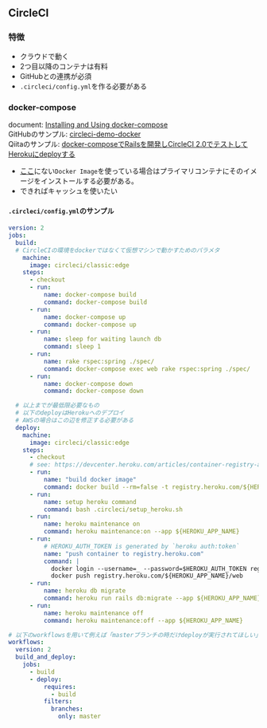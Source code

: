 ## CircleCI
### 特徴
- クラウドで動く
- 2つ目以降のコンテナは有料
- GitHubとの連携が必須
- `.circleci/config.yml`を作る必要がある

### docker-compose
document: [Installing and Using docker-compose](https://circleci.com/docs/2.0/docker-compose/)  
GitHubのサンプル: [circleci-demo-docker](https://github.com/CircleCI-Public/circleci-demo-docker)  
Qiitaのサンプル: [docker-composeでRailsを開発しCircleCI 2.0でテストしてHerokuにdeployする](https://qiita.com/Kesin11/items/47079bc7f659e71b694c)
- [ここ](https://circleci.com/docs/2.0/circleci-images/#pre-installed-tools)にない`Docker Image`を使っている場合はプライマリコンテナにそのイメージをインストールする必要がある。  
- できればキャッシュを使いたい
#### `.circleci/config.yml`のサンプル
```yml
version: 2
jobs:
  build:
  # CircleCIの環境をdockerではなくて仮想マシンで動かすためのパラメタ
    machine:
      image: circleci/classic:edge
    steps:
      - checkout
      - run:
          name: docker-compose build
          command: docker-compose build
      - run:
          name: docker-compose up
          command: docker-compose up
      - run:
          name: sleep for waiting launch db
          command: sleep 1
      - run:
          name: rake rspec:spring ./spec/
          command: docker-compose exec web rake rspec:spring ./spec/ 
      - run:
          name: docker-compose down
          command: docker-compose down

  # 以上までが最低限必要なもの
  # 以下のdeployはHerokuへのデプロイ
  # AWSの場合はこの辺を修正する必要がある
  deploy:
    machine:
      image: circleci/classic:edge
    steps:
      - checkout
      # see: https://devcenter.heroku.com/articles/container-registry-and-runtime#using-a-ci-cd-platform
      - run:
          name: "build docker image"
          command: docker build --rm=false -t registry.heroku.com/${HEROKU_APP_NAME}/web .
      - run:
          name: setup heroku command
          command: bash .circleci/setup_heroku.sh
      - run:
          name: heroku maintenance on
          command: heroku maintenance:on --app ${HEROKU_APP_NAME}
      - run:
          # HEROKU_AUTH_TOKEN is generated by `heroku auth:token`
          name: "push container to registry.heroku.com"
          command: |
            docker login --username=_ --password=$HEROKU_AUTH_TOKEN registry.heroku.com
            docker push registry.heroku.com/${HEROKU_APP_NAME}/web
      - run:
          name: heroku db migrate
          command: heroku run rails db:migrate --app ${HEROKU_APP_NAME}
      - run:
          name: heroku maintenance off
          command: heroku maintenance:off --app ${HEROKU_APP_NAME}

# 以下のworkflowsを用いて例えば「masterブランチの時だけdeployが実行されてほしい」などが実現できる
workflows:
  version: 2
  build_and_deploy:
    jobs:
      - build
      - deploy:
          requires:
            - build
          filters:
            branches:
              only: master
```